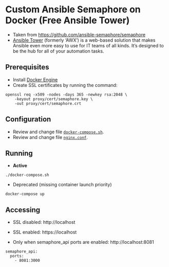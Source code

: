 # Custom Ansible Semaphore on Docker (Free Ansible Tower)

* Taken from https://github.com/ansible-semaphore/semaphore
* [Ansible Tower](http://docs.ansible.com/ansible/tower.html) (formerly ‘AWX’) is a web-based solution that makes Ansible even more easy to use for IT teams of all kinds. It’s designed to be the hub for all of your automation tasks.

## Prerequisites

* Install [Docker Engine](https://docs.docker.com/engine/installation/)
* Create SSL certificates by running the command:

```
openssl req -x509 -nodes -days 365 -newkey rsa:2048 \
    -keyout proxy/cert/semaphore.key \
    -out proxy/cert/semaphore.crt
```

## Configuration

* Review and change file [`docker-compose.sh`](docker-compose.sh).
* Review and change file [`nginx.conf`](./proxy/nginx.conf).

## Running

* **Active**

```
./docker-compose.sh
```

* Deprecated (missing container launch priority)

```
docker-compose up
```

## Accessing

* SSL disabled: http://localhost
* SSL enabled: https://localhost

* Only when semaphore_api ports are enabled: http://localhost:8081

```
semaphore_api:
  ports:
    - 8081:3000
```
